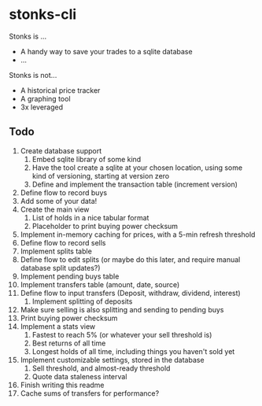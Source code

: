 # stonks-cli

Stonks is ...

- A handy way to save your trades to a sqlite database
- ...

Stonks is not...

- A historical price tracker
- A graphing tool
- 3x leveraged

## Todo

1. Create database support
    1. Embed sqlite library of some kind
    1. Have the tool create a sqlite at your chosen location, using some kind of versioning, starting at version zero
    1. Define and implement the transaction table (increment version)
1. Define flow to record buys
1. Add some of your data!
1. Create the main view
    1. List of holds in a nice tabular format
    1. Placeholder to print buying power checksum
1. Implement in-memory caching for prices, with a 5-min refresh threshold
1. Define flow to record sells
1. Implement splits table
1. Define flow to edit splits (or maybe do this later, and require manual database split updates?)
1. Implement pending buys table
1. Implement transfers table (amount, date, source)
1. Define flow to input transfers (Deposit, withdraw, dividend, interest)
    1. Implement splitting of deposits
1. Make sure selling is also splitting and sending to pending buys
1. Print buying power checksum
1. Implement a stats view
    1. Fastest to reach 5% (or whatever your sell threshold is)
    1. Best returns of all time
    1. Longest holds of all time, including things you haven't sold yet
1. Implement customizable settings, stored in the database
    1. Sell threshold, and almost-ready threshold
    1. Quote data staleness interval
1. Finish writing this readme
1. Cache sums of transfers for performance?
